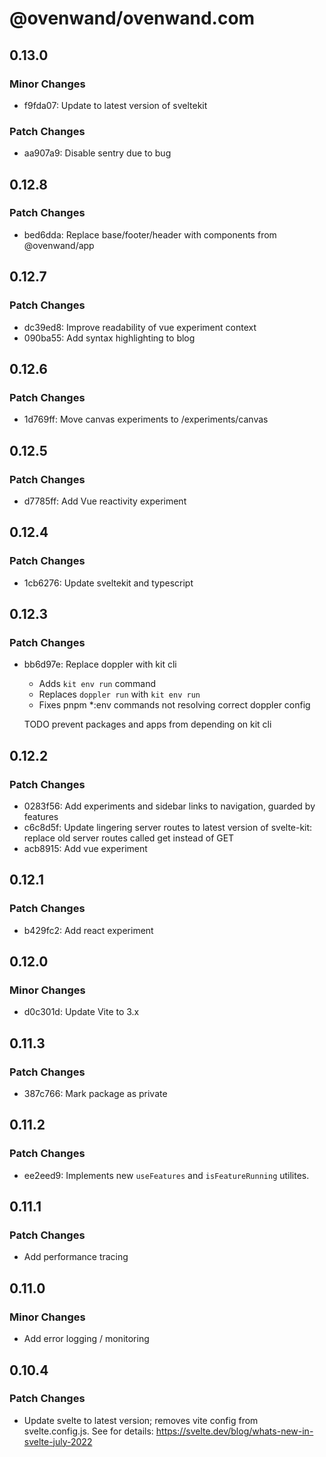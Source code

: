 # @ovenwand/ovenwand.com

## 0.13.0

### Minor Changes

- f9fda07: Update to latest version of sveltekit

### Patch Changes

- aa907a9: Disable sentry due to bug

## 0.12.8

### Patch Changes

- bed6dda: Replace base/footer/header with components from @ovenwand/app

## 0.12.7

### Patch Changes

- dc39ed8: Improve readability of vue experiment context
- 090ba55: Add syntax highlighting to blog

## 0.12.6

### Patch Changes

- 1d769ff: Move canvas experiments to /experiments/canvas

## 0.12.5

### Patch Changes

- d7785ff: Add Vue reactivity experiment

## 0.12.4

### Patch Changes

- 1cb6276: Update sveltekit and typescript

## 0.12.3

### Patch Changes

- bb6d97e: Replace doppler with kit cli

  - Adds `kit env run` command
  - Replaces `doppler run` with `kit env run`
  - Fixes pnpm \*:env commands not resolving correct doppler config

  TODO prevent packages and apps from depending on kit cli

## 0.12.2

### Patch Changes

- 0283f56: Add experiments and sidebar links to navigation, guarded by features
- c6c8d5f: Update lingering server routes to latest version of svelte-kit: replace old server routes called get instead of GET
- acb8915: Add vue experiment

## 0.12.1

### Patch Changes

- b429fc2: Add react experiment

## 0.12.0

### Minor Changes

- d0c301d: Update Vite to 3.x

## 0.11.3

### Patch Changes

- 387c766: Mark package as private

## 0.11.2

### Patch Changes

- ee2eed9: Implements new `useFeatures` and `isFeatureRunning` utilites.

## 0.11.1

### Patch Changes

- Add performance tracing

## 0.11.0

### Minor Changes

- Add error logging / monitoring

## 0.10.4

### Patch Changes

- Update svelte to latest version; removes vite config from svelte.config.js. See for details: https://svelte.dev/blog/whats-new-in-svelte-july-2022
